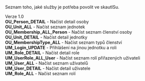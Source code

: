 Seznam toho, jaké služby je potřeba povolit ve skautISu.

Verze 1.0
<br>
<b>OU_Person_DETAIL</b> - Načíst detail osoby
<br>
<b>OU_Unit_ALL</b> - Načíst seznam jednotek
<br>
<b>OU_Membership_ALL_Person</b> - Načíst seznam členství osoby
<br>
<b>OU_Unit_DETAIL</b> - Načíst detail jednotky
<br>
<b>OU_MembershipType_ALL</b> - Načíst seznam typů členství 
<br>
<b>UM_Login_UPDATE</b> - Přihlášení na jinou jednotku a roli
<br>
<b>UM_Role_DETAIL</b> - Načíst detail role
<br>
<b>UM_UserRole_ALL_User</b> - Načíst seznam rolí přiřazených uživateli
<br>
<b>UM_User_ALL</b> - Načíst seznam uživatelů
<br>
<b>UM_User_DETAIL</b> - Načíst detail uživatele
<br>
<b>UM_Role_ALL</b> - Načíst seznam rolí
